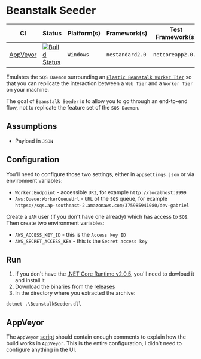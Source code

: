 # Beanstalk Seeder

| CI | Status | Platform(s) | Framework(s) | Test Framework(s) |
| --- | --- | --- | --- | --- |
| [AppVeyor][app-veyor] | [![Build Status][app-veyor-shield]][app-veyor] | `Windows` | `nestandard2.0` | `netcoreapp2.0.5` |

Emulates the `SQS Daemon` surrounding an [`Elastic Beanstalk Worker Tier`][worker-tier] so that you can replicate the interaction between a `Web Tier` and a `Worker Tier` on your machine.

The goal of `Beanstalk Seeder` is to allow you to go through an end-to-end flow, not to replicate the feature set of the `SQS Daemon`.

## Assumptions

- Payload in `JSON`

## Configuration

You'll need to configure those two settings, either in `appsettings.json` or via environment variables:

- `Worker:Endpoint` - accessible `URI`, for example `http://localhost:9999`
- `Aws:Queue:WorkerQueueUrl` - `URL` of the `SQS` queue, for example `https://sqs.ap-southeast-2.amazonaws.com/375985941080/dev-gabriel`

Create a `iAM` user (if you don't have one already) which has access to `SQS`. Then create two environment variables:

- `AWS_ACCESS_KEY_ID` - this is the `Access key ID`
- `AWS_SECRET_ACCESS_KEY` - this is the `Secret access key`

## Run

1. If you don't have the [.NET Core Runtime v2.0.5][dotnet-runtime], you'll need to dowload it and install it
1. Download the binaries from the [releases][releases]
1. In the directory where you extracted the archive:

```posh
dotnet .\BeanstalkSeeder.dll
```

## AppVeyor

The `AppVeyor` [script][app-veyor-yml] should contain enough comments to explain how the build works in `AppVeyor`. This is the entire configuration, I didn't need to configure anything in the UI.

[worker-tier]: http://docs.aws.amazon.com/elasticbeanstalk/latest/dg/using-features-managing-env-tiers.html
[available-regions]: http://docs.aws.amazon.com/AWSEC2/latest/UserGuide/using-regions-availability-zones.html#concepts-available-regions
[app-veyor-yml]: appveyor.yml
[app-veyor]: https://ci.appveyor.com/project/GabrielWeyer/beanstalk-seeder
[app-veyor-shield]: https://ci.appveyor.com/api/projects/status/github/gabrielweyer/beanstalk-seeder?branch=master&svg=true
[releases]: https://github.com/gabrielweyer/beanstalk-seeder/releases
[dotnet-runtime]: https://www.microsoft.com/net/download/thank-you/dotnet-runtime-2.0.5-windows-x64-installer

